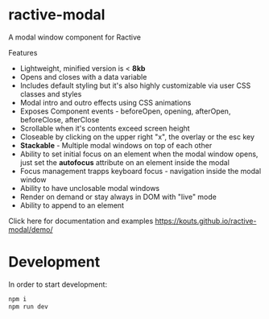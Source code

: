 # ractive-modal
A modal window component for Ractive

Features
- Lightweight, minified version is &lt; **8kb**
- Opens and closes with a data variable
- Includes default styling but it's also highly customizable via user CSS classes and styles
- Modal intro and outro effects using CSS animations
- Exposes Component events - beforeOpen, opening, afterOpen, beforeClose, afterClose
- Scrollable when it's contents exceed screen height
- Closeable by clicking on the upper right "x", the overlay or the esc key
- **Stackable** - Multiple modal windows on top of each other
- Ability to set initial focus on an element when the modal window opens, just set the **autofocus** attribute on an element inside the modal
- Focus management trapps keyboard focus - navigation inside the modal window
- Ability to have unclosable modal windows
- Render on demand or stay always in DOM with "live" mode
- Ability to append to an element


Click here for documentation and examples
https://kouts.github.io/ractive-modal/demo/

# Development

In order to start development:

```sh
npm i
npm run dev
```